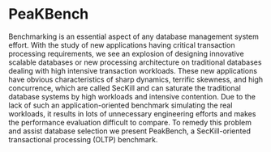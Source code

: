 # PeaKBench

Benchmarking is an essential aspect of any database management system effort. With the study of new 
applications having critical transaction processing requirements, we see an explosion of designing 
innovative scalable databases or new processing architecture on traditional databases dealing with 
high intensive transaction workloads. These new applications have obvious characteristics of sharp 
dynamics, terrific skewness, and high concurrence, which are called SecKill and can saturate the 
traditional database systems by high workloads and intensive contention. Due to the lack of such 
an application-oriented benchmark simulating the real workloads, it results in lots of unnecessary 
engineering efforts and makes the performance evaluation difficult to compare. To remedy this problem 
and assist database selection we present PeakBench, a SecKill-oriented transactional processing (OLTP) benchmark.
